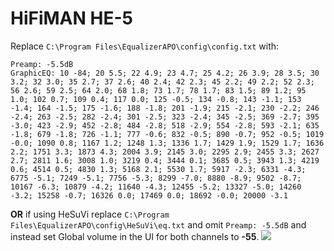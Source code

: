 # HiFiMAN HE-5
Replace `C:\Program Files\EqualizerAPO\config\config.txt` with:
```
Preamp: -5.5dB
GraphicEQ: 10 -84; 20 5.5; 22 4.9; 23 4.7; 25 4.2; 26 3.9; 28 3.5; 30 3.2; 32 3.0; 35 2.7; 37 2.6; 40 2.4; 42 2.3; 45 2.2; 49 2.2; 52 2.3; 56 2.6; 59 2.5; 64 2.0; 68 1.8; 73 1.7; 78 1.7; 83 1.5; 89 1.2; 95 1.0; 102 0.7; 109 0.4; 117 0.0; 125 -0.5; 134 -0.8; 143 -1.1; 153 -1.4; 164 -1.5; 175 -1.6; 188 -1.8; 201 -1.9; 215 -2.1; 230 -2.2; 246 -2.4; 263 -2.5; 282 -2.4; 301 -2.5; 323 -2.4; 345 -2.5; 369 -2.7; 395 -3.0; 423 -2.9; 452 -2.8; 484 -2.8; 518 -2.9; 554 -2.8; 593 -2.1; 635 -1.8; 679 -1.8; 726 -1.1; 777 -0.6; 832 -0.5; 890 -0.7; 952 -0.5; 1019 -0.0; 1090 0.8; 1167 1.2; 1248 1.3; 1336 1.7; 1429 1.9; 1529 1.7; 1636 2.2; 1751 3.3; 1873 4.3; 2004 3.9; 2145 3.0; 2295 2.9; 2455 3.3; 2627 2.7; 2811 1.6; 3008 1.0; 3219 0.4; 3444 0.1; 3685 0.5; 3943 1.3; 4219 0.6; 4514 0.5; 4830 1.3; 5168 2.1; 5530 1.7; 5917 -2.3; 6331 -4.3; 6775 -5.1; 7249 -5.1; 7756 -5.3; 8299 -7.0; 8880 -8.9; 9502 -8.7; 10167 -6.3; 10879 -4.2; 11640 -4.3; 12455 -5.2; 13327 -5.0; 14260 -3.2; 15258 -0.7; 16326 0.0; 17469 0.0; 18692 -0.0; 20000 -3.1
```
**OR** if using HeSuVi replace `C:\Program Files\EqualizerAPO\config\HeSuVi\eq.txt` and omit `Preamp: -5.5dB` and instead set Global volume in the UI for both channels to **-55**.
![](https://raw.githubusercontent.com/jaakkopasanen/AutoEq/master/results/Innerfidelity%202017/innerfidelity/onear/HiFiMAN%20HE-5/HiFiMAN%20HE-5.png)